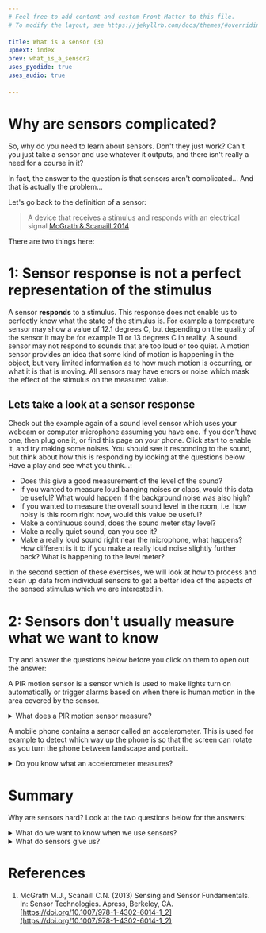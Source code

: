 ```yaml
---
# Feel free to add content and custom Front Matter to this file.
# To modify the layout, see https://jekyllrb.com/docs/themes/#overriding-theme-defaults

title: What is a sensor (3)
upnext: index
prev: what_is_a_sensor2
uses_pyodide: true
uses_audio: true

---
```


# Why are sensors complicated?

So, why do you need to learn about sensors. Don't they just work? Can't you just take a sensor and use whatever it outputs, and there isn't really a need for a course in it?

In fact, the answer to the question is that sensors aren't complicated... And that is actually the problem...

Let's go back to the definition of a sensor:

> A device that receives a stimulus and responds with an electrical signal [McGrath & Scanaill 2014](#mands)

There are two things here:

# 1: Sensor response is not a perfect representation of the stimulus

A sensor **responds** to a stimulus. This response does not enable us to perfectly know what the state of the stimulus is. For example a temperature sensor may show a value of 12.1 degrees C, but depending on the quality of the sensor it may be for example 11 or 13 degrees C in reality. A sound sensor may not respond to sounds that are too loud or too quiet. A motion sensor provides an idea that some kind of motion is happening in the object, but very limited information as to how much motion is occurring, or what it is that is moving. All sensors may have errors or noise which mask the effect of the stimulus on the measured value.

## Lets take a look at a sensor response

Check out the example again of a sound level sensor which uses your webcam or computer microphone assuming you have one. If you don't have one, then plug one it, or find this page on your phone. Click start to enable it, and try making some noises. You should see it responding to the sound, but think about how this is responding by looking at the questions below. Have a play and see what you think...:

- Does this give a good measurement of the level of the sound?
- If you wanted to measure loud banging noises or claps, would this data be useful? What would happen if the background noise was also high?
- If you wanted to measure the overall sound level in the room, i.e. how noisy is this room right now, would this value be useful?
- Make a continuous sound, does the sound meter stay level?
- Make a really quiet sound, can you see it?
- Make a really loud sound right near the microphone, what happens? How different is it to if you make a really loud noise slightly further back? What is happening to the level meter?

<script> makePyodideBox({codeFile:"basic_audio.py",hasConsole:true,showCode:true,editable:true,hasGraph:true})</script>

In the second section of these exercises, we will look at how to process and clean up data from individual sensors to get a better idea of the aspects of the sensed stimulus which we are interested in. 

# 2: Sensors don't usually measure what we want to know

Try and answer the questions below before you click on them to open out the answer:

A PIR motion sensor is a sensor which is used to make lights turn on automatically or trigger alarms based on when there is human motion in the area covered by the sensor.
<details>
<summary>What does a PIR motion sensor measure?</summary>

<h2>Did you say 'motion', or 'human motion', or 'people moving'?</h2>

This is what we want to know from a motion sensor, but in reality, all a PIR motion sensor measures is infrared radiation hitting two parts of the sensor. This responds to heat emitted by people or animals moving in the view of the sensor; when the difference in value between the two parts of the sensor changes, the motion sensor outputs a value to notify us that there is motion in the area of the sensor.

<h2> In practice motion sensors don't always respond as we wish</h2>

 For example:

1) Sensors targeted at detecting humans, such as security lights, are often triggered by animals, passing cars with warm engines or other changes in emitted heat that occur in the area of the sensor.
2) Changes in temperature due to weather conditions may cause the sensor to trigger.
3) It is possible to use insulating material or shields between a person and the sensor to stop a sensor firing. 
4) If someone is not emitting sufficient heat due to extremely cold weather and associated clothing, or the temperature is very similar to human body temperature, the sensor range is diminished.
5) The sensor has no idea of identity, so security alarms can't tell the difference between someone who is meant to be there and an unwanted intruder. This can cause false alarms.
</details>

A mobile phone contains a sensor called an accelerometer. This is used for example to detect which way up the phone is so that the screen can rotate as you turn the phone between landscape and portrait. 

<details>
<summary>Do you know what an accelerometer measures?</summary>

<h2>Not motion or acceleration</h2>

An accelerometer does not measure either motion of the device or how it is oriented. In fact, an accelerometer measures the bending of tiny weighted springs inside the sensor chip. These respond to acceleration forces on the device, including those caused by gravity. Because of this gravitational force effect, accelerometers can be used to understand which way is down relative to the phone's current orientation. This means that when the phone is still, an accelerometer can be used to detect whether the phone is being held in landscape or portrait orientation and to rotate the phone display accordingly.

<h2> What goes wrong with orientation sensing </h2>

We want the phone display to orient such that it is the way up that the person requires, i.e. so they can see and read the screen naturally. Doing this with a simple sensor like an accelerometer means that:
1) If the phone is jogged around, e.g. by someone running with their phone out, the accelerations due to this motion may cause the displayed image to rotate even though the phone is still in the original orientation.
2) If a person lies down in such a way that their phone is angled somewhere between the two trigger angles, the phone may switch from one to another and back irritatingly.
3) Phones don't sense orientation correctly in freefall or in space.
4) If content on the display is wrongly oriented, it is impossible to correct for it. For example if a video is taken sideways, when you tilt the screen to correct for it, the video then reorients to still be sideways.
</details>


# Summary

Why are sensors hard? Look at the two questions below for the answers:

<details>
<summary>
What do we want to know when we use sensors?
</summary>

<figure>
<img src="images/sensors_wewant.svg" alt="We want to use sensors to find out what is the state of something in the world" title="What we want from sensors"/>
<figcaption>What we want from sensors</figcaption>
</figure>

Most of the time when we use a sensor, we want to infer something about the state of the world, or what is happening in it. For example with a motion sensor, we may want to know if there is someone unwanted within our building. With an accelerometer, we may want to know how a device is being held, or how it is being moved.
</details>


<details>
<summary>
What do sensors give us?
</summary>
<figure>
<img src="images/sensors_weget.svg" alt="Sensors just measure simple physical quantities" title="What we get from sensors" />
<figcaption>What we get from sensors</figcaption>
</figure>
Sensors give us relatively simple measurements of physical quantities, which may be of varying levels of accuracy. There may be some interpretation placed on top of this, but fundamentally, whilst what we ideally want is to have a sensor that tells us what we want to know, what we typically have is a sensor or sensors that respond to the physical state of the world, and we must use that to infer the underlying state that we are interested in.
</details>


# References

1. <a id="mands"></a>McGrath M.J., Scanaill C.N. (2013) Sensing and Sensor Fundamentals. In: Sensor Technologies. Apress, Berkeley, CA. [https://doi.org/10.1007/978-1-4302-6014-1_2](https://doi.org/10.1007/978-1-4302-6014-1_2)


